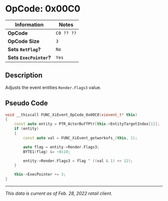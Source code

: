 # OpCode: 0x00C0

| Information               | Notes |
|---                        |---    |
| **OpCode**                | `C0 ?? ??` |
| **OpCode Size**           | `3`   |
| **Sets `RetFlag`?**       | `No`  |
| **Sets `ExecPointer`?**   | `Yes` |

## Description

Adjusts the event entities `Render.Flags3` value.

## Pseudo Code

```cpp
void __thiscall FUNC_XiEvent_OpCode_0x00C0(xievent_t* this)
{
    const auto entity = PTR_ActorBuffPtr[this->EntityTargetIndex[1]];
    if (entity)
    {
        const auto val = FUNC_XiEvent_getworkofs_(this, 1);

        auto flag = entity->Render.Flags3;
        BYTE1(flag) &= ~0x10;

        entity->Render.Flags3 = flag ^ ((val & 1) << 12);
    }

    this->ExecPointer += 3;
}
```

---

_This data is current as of Feb. 28, 2022 retail client._